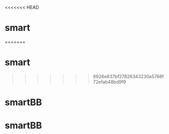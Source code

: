 <<<<<<< HEAD
# smart
=======

# smart
>>>>>>> 6926e837bf27826343230a5768f72efab48bd9f9
# smartBB
# smartBB
